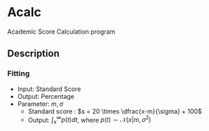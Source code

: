 # Acalc

Academic Score Calculation program

## Description

### Fitting

* Input: Standard Score
* Output: Percentage
* Parameter: $m, \sigma$
    * Standard score : $s = 20 \times \dfrac{x-m}{\sigma} + 100$
    * Output: $\displaystyle \int_{x}^\infty p(t)dt$, where $p(t)\sim \mathcal{N}(x|m,\sigma^2)$
